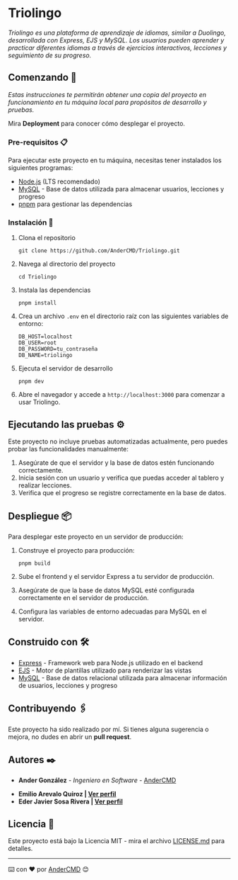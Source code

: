 # Triolingo

_Triolingo es una plataforma de aprendizaje de idiomas, similar a Duolingo, desarrollada con Express, EJS y MySQL. Los usuarios pueden aprender y practicar diferentes idiomas a través de ejercicios interactivos, lecciones y seguimiento de su progreso._

## Comenzando 🚀

_Estas instrucciones te permitirán obtener una copia del proyecto en funcionamiento en tu máquina local para propósitos de desarrollo y pruebas._

Mira **Deployment** para conocer cómo desplegar el proyecto.

### Pre-requisitos 📋

Para ejecutar este proyecto en tu máquina, necesitas tener instalados los siguientes programas:

* [Node.js](https://nodejs.org/) (LTS recomendado)
* [MySQL](https://www.mysql.com/) - Base de datos utilizada para almacenar usuarios, lecciones y progreso
* [pnpm](https://pnpm.io/) para gestionar las dependencias

### Instalación 🔧

1. Clona el repositorio
    ```
    git clone https://github.com/AnderCMD/Triolingo.git
    ```

2. Navega al directorio del proyecto
    ```
    cd Triolingo
    ```

3. Instala las dependencias
    ```
    pnpm install
    ```

4. Crea un archivo `.env` en el directorio raíz con las siguientes variables de entorno:
    ```
    DB_HOST=localhost
    DB_USER=root
    DB_PASSWORD=tu_contraseña
    DB_NAME=triolingo
    ```

5. Ejecuta el servidor de desarrollo
    ```
    pnpm dev
    ```

6. Abre el navegador y accede a `http://localhost:3000` para comenzar a usar Triolingo.

## Ejecutando las pruebas ⚙️

Este proyecto no incluye pruebas automatizadas actualmente, pero puedes probar las funcionalidades manualmente:

1. Asegúrate de que el servidor y la base de datos estén funcionando correctamente.
2. Inicia sesión con un usuario y verifica que puedas acceder al tablero y realizar lecciones.
3. Verifica que el progreso se registre correctamente en la base de datos.

## Despliegue 📦

Para desplegar este proyecto en un servidor de producción:

1. Construye el proyecto para producción:
    ```
    pnpm build
    ```

2. Sube el frontend y el servidor Express a tu servidor de producción.
3. Asegúrate de que la base de datos MySQL esté configurada correctamente en el servidor de producción.
4. Configura las variables de entorno adecuadas para MySQL en el servidor.

## Construido con 🛠️

* [Express](https://expressjs.com/) - Framework web para Node.js utilizado en el backend
* [EJS](https://ejs.co/) - Motor de plantillas utilizado para renderizar las vistas
* [MySQL](https://www.mysql.com/) - Base de datos relacional utilizada para almacenar información de usuarios, lecciones y progreso

## Contribuyendo 🖇️

Este proyecto ha sido realizado por mí. Si tienes alguna sugerencia o mejora, no dudes en abrir un **pull request**.

## Autores ✒️

* **Ander González** - *Ingeniero en Software* - [AnderCMD](https://github.com/AnderCMD)
- **Emilio Arevalo Quiroz | [Ver perfil](https://github.com/Akbino)**
- **Eder Javier Sosa Rivera | [Ver perfil]()**

## Licencia 📄

Este proyecto está bajo la Licencia MIT - mira el archivo [LICENSE.md](LICENSE.md) para detalles.

---
⌨️ con ❤️ por [AnderCMD](https://github.com/AnderCMD) 😊
